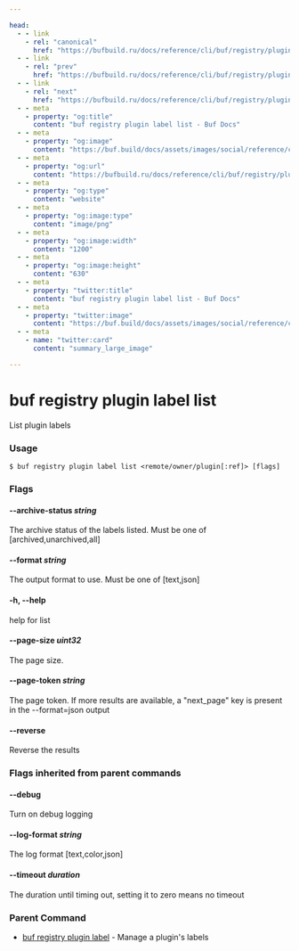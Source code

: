 ```yaml
---

head:
  - - link
    - rel: "canonical"
      href: "https://bufbuild.ru/docs/reference/cli/buf/registry/plugin/label/list/"
  - - link
    - rel: "prev"
      href: "https://bufbuild.ru/docs/reference/cli/buf/registry/plugin/label/info/"
  - - link
    - rel: "next"
      href: "https://bufbuild.ru/docs/reference/cli/buf/registry/plugin/label/unarchive/"
  - - meta
    - property: "og:title"
      content: "buf registry plugin label list - Buf Docs"
  - - meta
    - property: "og:image"
      content: "https://buf.build/docs/assets/images/social/reference/cli/buf/registry/plugin/label/list.png"
  - - meta
    - property: "og:url"
      content: "https://bufbuild.ru/docs/reference/cli/buf/registry/plugin/label/list/"
  - - meta
    - property: "og:type"
      content: "website"
  - - meta
    - property: "og:image:type"
      content: "image/png"
  - - meta
    - property: "og:image:width"
      content: "1200"
  - - meta
    - property: "og:image:height"
      content: "630"
  - - meta
    - property: "twitter:title"
      content: "buf registry plugin label list - Buf Docs"
  - - meta
    - property: "twitter:image"
      content: "https://buf.build/docs/assets/images/social/reference/cli/buf/registry/plugin/label/list.png"
  - - meta
    - name: "twitter:card"
      content: "summary_large_image"

---
```


# buf registry plugin label list

List plugin labels

### Usage

```console
$ buf registry plugin label list <remote/owner/plugin[:ref]> [flags]
```

### Flags

#### \--archive-status _string_

The archive status of the labels listed. Must be one of \[archived,unarchived,all\]

#### \--format _string_

The output format to use. Must be one of \[text,json\]

#### \-h, --help

help for list

#### \--page-size _uint32_

The page size.

#### \--page-token _string_

The page token. If more results are available, a "next_page" key is present in the --format=json output

#### \--reverse

Reverse the results

### Flags inherited from parent commands

#### \--debug

Turn on debug logging

#### \--log-format _string_

The log format \[text,color,json\]

#### \--timeout _duration_

The duration until timing out, setting it to zero means no timeout

### Parent Command

- [buf registry plugin label](../) - Manage a plugin's labels
